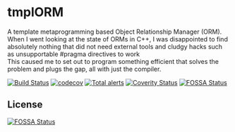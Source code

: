 # tmplORM

A template metaprogramming based Object Relationship Manager (ORM).  
When I went looking at the state of ORMs in C++, I was disappointed to find absolutely nothing that did not need external tools and cludgy hacks such as unsupportable #pragma directives to work  
This caused me to set out to program something efficient that solves the problem and plugs the gap, all with just the compiler.

[![Build Status](https://travis-ci.org/DX-MON/tmplORM.svg?branch=master)](https://travis-ci.org/DX-MON/tmplORM)
[![codecov](https://codecov.io/gh/DX-MON/tmplORM/branch/master/graph/badge.svg)](https://codecov.io/gh/DX-MON/tmplORM)
[![Total alerts](https://img.shields.io/lgtm/alerts/g/DX-MON/tmplORM.svg?logo=lgtm&logoWidth=18)](https://lgtm.com/projects/g/DX-MON/tmplORM/alerts/)
[![Coverity Status](https://scan.coverity.com/projects/20296/badge.svg)](https://scan.coverity.com/projects/dx-mon-tmplorm)
[![FOSSA Status](https://app.fossa.com/api/projects/git%2Bgithub.com%2FDX-MON%2FtmplORM.svg?type=shield)](https://app.fossa.com/projects/git%2Bgithub.com%2FDX-MON%2FtmplORM?ref=badge_shield)


## License
[![FOSSA Status](https://app.fossa.com/api/projects/git%2Bgithub.com%2FDX-MON%2FtmplORM.svg?type=large)](https://app.fossa.com/projects/git%2Bgithub.com%2FDX-MON%2FtmplORM?ref=badge_large)
